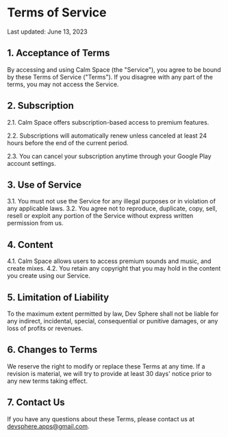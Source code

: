 # Terms of Service

Last updated: June 13, 2023

## 1. Acceptance of Terms

By accessing and using Calm Space (the "Service"), you agree to be bound by these Terms of Service ("Terms"). If you disagree with any part of the terms, you may not access the Service.

## 2. Subscription

2.1. Calm Space offers subscription-based access to premium features.

2.2. Subscriptions will automatically renew unless canceled at least 24 hours before the end of the current period.

2.3. You can cancel your subscription anytime through your Google Play account settings.


## 3. Use of Service

3.1. You must not use the Service for any illegal purposes or in violation of any applicable laws.
3.2. You agree not to reproduce, duplicate, copy, sell, resell or exploit any portion of the Service without express written permission from us.

## 4. Content

4.1. Calm Space allows users to access premium sounds and music, and create mixes.
4.2. You retain any copyright that you may hold in the content you create using our Service.

## 5. Limitation of Liability

To the maximum extent permitted by law, Dev Sphere shall not be liable for any indirect, incidental, special, consequential or punitive damages, or any loss of profits or revenues.

## 6. Changes to Terms

We reserve the right to modify or replace these Terms at any time. If a revision is material, we will try to provide at least 30 days' notice prior to any new terms taking effect.

## 7. Contact Us

If you have any questions about these Terms, please contact us at devsphere.apps@gmail.com.
